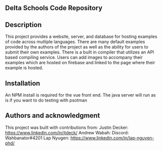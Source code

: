 ## Delta Schools Code Repository

## Description
This project provides a website, server, and database for hosting examples of code across mutliple languages. There are many default examples provided by the authors of the project as well as the ability for users to
submit their own examples. There is a built in compiler that utilizes an API based compiling service. Users can add images to accompany their examples which are hosted on firebase and linked to the page where their 
example is hosted. 

## Installation
An NPM install is required for the vue front end. The java server will run as is if you want to do testing with psotman

## Authors and acknowledgment
This project was built with contributions from:
Justin Decker: https://www.linkedin.com/in/jtdeck/
Andrew Wabah: Discord: Wahbanator#4201
Lap Nyugen: https://www.linkedin.com/in/lap-nguyen-phd/
